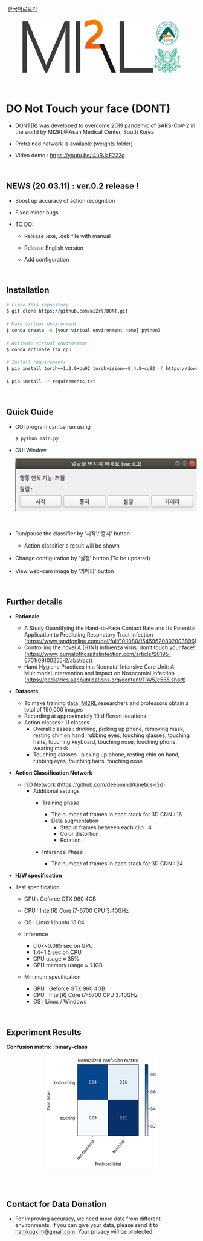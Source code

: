 ​																																										[한국어로보기](https://github.com/mi2rl/DONT/blob/master/README_KOREAN.md) 



<p align="center"><img src='./imgs/MI2RL_logo.png' width="440" height="150"></p>
<br>

# DO Not Touch your face (DONT)

* DONT(R) was developed to overcome 2019 pandemic of SARS-CoV-2 in the world by MI2RL@Asan Medical Center, South Korea  

* Pretrained network is available (weights folder)  

* Video demo  : https://youtu.be/l4uRJzF222o

<br>

## NEWS (20.03.11) : ver.0.2 release !

* Boost up accuracy of action recognition  

* Fixed minor bugs    

* TO DO:

  * Release .exe, .deb file with manual

  * Release English version

  * Add configuration 
  
    

<br>

## Installation

```bash
# Clone this repository
$ git clone https://github.com/mi2rl/DONT.git

# Make virtual environment
$ conda create -n [your virtual environment name] python3

# Activate virtual environment
$ conda activate fta_gpu

# Install requirements
$ pip install torch==1.2.0+cu92 torchvision==0.4.0+cu92 -f https://download.pytorch.org/whl/torch_stable.html

$ pip install -r requirements.txt
```

  <br>


## Quick Guide

* GUI program can be run using

  ```bash
  $ python main.py
  ```



* GUI Window  

  <p align="center"><img src='./imgs/GUI.png' width="500" height="139"></p><br>  
* Run/pause the classifier by '시작'/'중지' button
  
  * Action classifier's result will be shown 
  
* Change configuration by '설정' button (To be updated)
* View web-cam image by '카메라' button   

<br>


## Further details

* **Rationale**
    * A Study Quantifying the Hand-to-Face Contact Rate and Its Potential Application to Predicting Respiratory Tract Infection (https://www.tandfonline.com/doi/full/10.1080/15459620802003896)
    * Controlling the novel A (H1N1) influenza virus: don't touch your face! (https://www.journalofhospitalinfection.com/article/S0195-6701(09)00255-2/abstract)
    * Hand Hygiene Practices in a Neonatal Intensive Care Unit: A Multimodal Intervention and Impact on Nosocomial Infection (https://pediatrics.aappublications.org/content/114/5/e565.short)  
      


* **Datasets**
  
    * To make training data, [MI2RL](https://www.mi2rl.co/) researchers and professors obtain a total of 190,000 images
    * Recording at approximately 10 different locations  
    * Action classes : 11 classes 
      * Overall classes : drinking, picking up phone, removing mask, resting chin on hand, rubbing eyes, touching glasses, touching hairs, touching keyboard, touching nose, touching phone, wearing mask
      * Touching classes : picking up phone, resting chin on hand, rubbing eyes, touching hairs, touching nose
        
    
* **Action Classification Network**
  * I3D Network (https://github.com/deepmind/kinetics-i3d)   
    * Additional settings
        * Training phase
            * The number of  frames in each stack for 3D CNN : 16
            * Data augmentation
              * Step in frames between each clip : 4
              * Color distortion
              * Rotation
            
        * Inference Phase
          * The number of  frames in each stack for 3D CNN : 24
            
  
* **H/W specification**
* Test specification.
  
  
    * GPU : Geforce GTX 960 4GB
    * CPU : Intel(R) Core i7-6700 CPU 3.40GHz 
    * OS : Linux Ubuntu 18.04
    * Inference
    
      * 0.07~0.085 sec on GPU
      * 1.4~1.5 sec on CPU
      * CPU usage  ≈ 35%  
      * GPU memory usage ≈  1.1GB
        
    
  * Minimum specification
  
    
    * GPU : Geforce GTX 960 4GB
    * CPU : Intel(R) Core i7-6700 CPU 3.40GHz 
    * OS : Linux / Windows  
      

<br>

## Experiment Results

**Confusion matrix : binary-class**
<br>

<p align="center"><img src='./imgs/result_confusion_binary.png' width="300" height="300"></p><br>
<br>

## Contact for Data Donation 

* For improving accuracy, we need more data from different environments. 
  If you can give your data, please send it to namkugkim@gmail.com. Your privacy will be protected.

